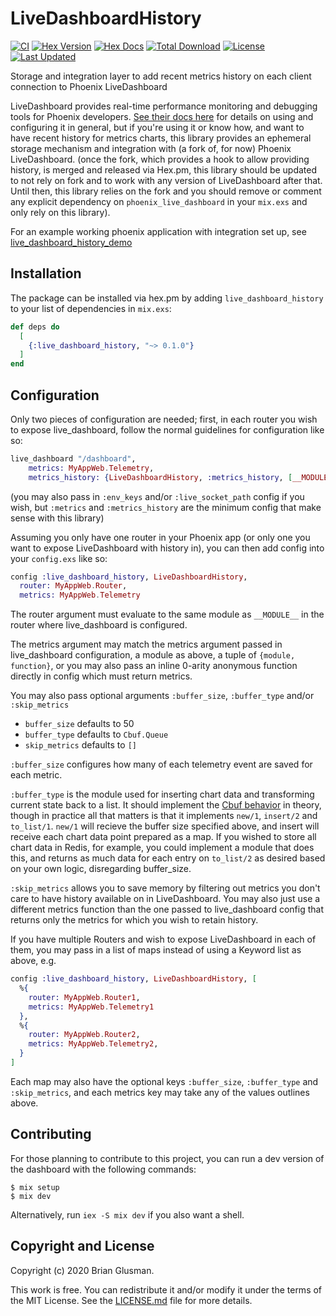 # LiveDashboardHistory

[![CI](https://github.com/bglusman/live_dashboard_history/actions/workflows/ci.yml/badge.svg)](https://github.com/bglusman/live_dashboard_history/actions/workflows/ci.yml)
[![Hex Version](https://img.shields.io/hexpm/v/live_dashboard_history.svg)](https://hex.pm/packages/live_dashboard_history)
[![Hex Docs](https://img.shields.io/badge/hex-docs-lightgreen.svg)](https://hexdocs.pm/live_dashboard_history/)
[![Total Download](https://img.shields.io/hexpm/dt/live_dashboard_history.svg)](https://hex.pm/packages/live_dashboard_history)
[![License](https://img.shields.io/hexpm/l/live_dashboard_history.svg)](https://github.com/bglusman/live_dashboard_history/blob/master/LICENSE)
[![Last Updated](https://img.shields.io/github/last-commit/bglusman/live_dashboard_history.svg)](https://github.com/bglusman/live_dashboard_history/commits/master)

<!-- MDOC !-->
Storage and integration layer to add recent metrics history on each client connection to Phoenix LiveDashboard

LiveDashboard provides real-time performance monitoring and debugging tools for Phoenix developers. [See their docs here](https://hexdocs.pm/phoenix_live_dashboard)
for details on using and configuring it in general, but if you're using it or know how, and want to have recent history for metrics charts, this library provides an ephemeral storage mechanism and integration with (a fork of, for now) Phoenix LiveDashboard.  (once the fork, which provides a hook to allow providing history, is merged and released via Hex.pm, this library should be updated to not rely on fork and to work with any version of LiveDashboard after that.  Until then, this library relies on the fork and you should remove or comment any explicit dependency on `phoenix_live_dashboard` in your `mix.exs` and only rely on this library).

For an example working phoenix application with integration set up, see [live_dashboard_history_demo](https://github.com/bglusman/live_dashboard_history_demo)

## Installation

The package can be installed via hex.pm by adding `live_dashboard_history` to your list of dependencies in `mix.exs`:

```elixir
def deps do
  [
    {:live_dashboard_history, "~> 0.1.0"}
  ]
end
```

## Configuration

Only two pieces of configuration are needed; first, in each router you wish to expose live_dashboard, follow the normal guidelines for configuration like so:

```elixir
live_dashboard "/dashboard",
    metrics: MyAppWeb.Telemetry,
    metrics_history: {LiveDashboardHistory, :metrics_history, [__MODULE__]}
```
(you may also pass in `:env_keys` and/or `:live_socket_path` config if you wish, but `:metrics` and `:metrics_history` are the minimum config that make sense with this library)

Assuming you only have one router in your Phoenix app (or only one you want to expose LiveDashboard with history in), you can then add config into your `config.exs` like so:

```elixir
config :live_dashboard_history, LiveDashboardHistory,
  router: MyAppWeb.Router,
  metrics: MyAppWeb.Telemetry
```
The router argument must evaluate to the same module as `__MODULE__` in the router where live_dashboard is configured.

The metrics argument may match the metrics argument passed in live_dashboard configuration, a module as above, a tuple of `{module, function}`, or you may also pass an inline 0-arity anonymous function directly in config which must return metrics.

You may also pass optional arguments `:buffer_size`, `:buffer_type` and/or `:skip_metrics`

* `buffer_size` defaults to 50
* `buffer_type` defaults to  `Cbuf.Queue`
* `skip_metrics` defaults to `[]`

`:buffer_size` configures how many of each telemetry event are saved for each metric.

`:buffer_type` is the module used for inserting chart data and transforming current state back to a list.  It should implement the [Cbuf behavior](https://hexdocs.pm/cbuf/Cbuf.html) in theory, though in practice all that matters is that it implements `new/1`, `insert/2` and `to_list/1`.  `new/1` will recieve the buffer size specified above, and insert will receive each chart data point prepared as a map.  If you wished to store all chart data in Redis, for example, you could implement a module that does this, and returns as much data for each entry on `to_list/2` as desired based on your own logic, disregarding buffer_size.

`:skip_metrics` allows you to save memory by filtering out metrics you don't care to have history available on in LiveDashboard.  You may also just use a different metrics function than the one passed to live_dashboard config that returns only the metrics for which you wish to retain history.

If you have multiple Routers and wish to expose LiveDashboard in each of them, you may pass in a list of maps instead of using a Keyword list as above, e.g.

```elixir
config :live_dashboard_history, LiveDashboardHistory, [
  %{
    router: MyAppWeb.Router1,
    metrics: MyAppWeb.Telemetry1
  },
  %{
    router: MyAppWeb.Router2,
    metrics: MyAppWeb.Telemetry2,
  }
]
```
Each map may also have the optional keys `:buffer_size`, `:buffer_type` and `:skip_metrics`, and each metrics key may take any of the values outlines above.
<!-- MDOC !-->

## Contributing

For those planning to contribute to this project, you can run a dev version of the dashboard with the following commands:

    $ mix setup
    $ mix dev

Alternatively, run `iex -S mix dev` if you also want a shell.

## Copyright and License

Copyright (c) 2020 Brian Glusman.

This work is free. You can redistribute it and/or modify it under the
terms of the MIT License. See the [LICENSE.md](./LICENSE.md) file for more details.
